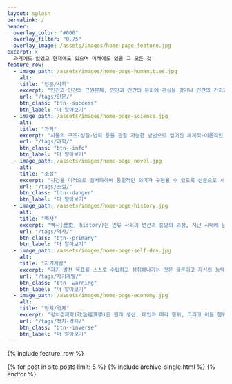 ```yaml
---
layout: splash
permalink: /
header:
  overlay_color: "#000"
  overlay_filter: "0.75"
  overlay_image: /assets/images/home-page-feature.jpg
excerpt: >
  과거에도 있었고 현재에도 있으며 미래에도 있을 그 모든 것
feature_row:
  - image_path: /assets/images/home-page-humanities.jpg
    alt:
    title: "인문/사회"
    excerpt: "인간과 인간의 근원문제, 인간과 인간의 문화에 관심을 갖거나 인간의 가치와 인간만이 지닌 자기표현 능력을 바르게 이해하기 위한 과학적인 연구 방법에 관심을 갖는 학문 분야로서 인간의 사상과 문화에 관해 탐구하는 학문"
    url: "/tags/인문/"
    btn_class: "btn--success"
    btn_label: "더 알아보기"
  - image_path: /assets/images/home-page-science.jpg
    alt:
    title: "과학"
    excerpt: "사물의 구조·성질·법칙 등을 관찰 가능한 방법으로 얻어진 체계적·이론적인 지식의 체계를 말한다. 좁게는 인류가 경험주의와 방법론적 자연주의에 근거하여 실험을 통해 얻어낸 자연계에 대한 지식"
    url: "/tags/과학/"
    btn_class: "btn--info"
    btn_label: "더 알아보기"
  - image_path: /assets/images/home-page-novel.jpg
    alt:
    title: "소설"
    excerpt: "사건을 미적으로 질서화하여 통일적인 의미가 구현될 수 있도록 산문으로 서술한 서사 문예이다. 인류사적 보편성을 담고 있는 소설일수록 생명력이 강한 경향이 있고 이런 소설은 '고전'이라고 명명되며 오래도록 읽힌다."
    url: "/tags/소설/"
    btn_class: "btn--danger"
    btn_label: "더 알아보기"
  - image_path: /assets/images/home-page-history.jpg
    alt:
    title: "역사"
    excerpt: "역사(歷史, history)는 인류 사회의 변천과 흥망의 과정, 지난 시대에 남긴 기록물, 이를 연구하는 학문 분야 등을 가리킨다. 또 인간이 거쳐온 모습이나 인간이 행위로 일어난 사실을 말하는 단어로도 쓰인다."
    url: "/tags/역사/"
    btn_class: "btn--primary"
    btn_label: "더 알아보기"
  - image_path: /assets/images/home-page-self-dev.jpg
    alt:
    title: "자기계발"
    excerpt: "자기 발전 목표를 스스로 수립하고 성취해나가는 것은 물론이고 자신의 능력, 적성 및 특성 등에 있어서 강점과 약점을 찾고 확인하여 강점을 강화시키고, 약점을 관리하여 성장을 위한 기회로 활용하는 모든 활동"
    url: "/tags/자기계발/"
    btn_class: "btn--warning"
    btn_label: "더 알아보기"
  - image_path: /assets/images/home-page-economy.jpg
    alt:
    title: "정치/경제"
    excerpt: "정치경제학(政治經濟學)은 원래 생산, 매입과 매각 행위, 그리고 이들 행위들이 각각 법, 관습과 정부와 맺는 관계를 연구하는 학문을 일컬었다. 이는 18세기 당시 국가 경제를 연구하면서 발달하였다."
    url: "/tags/정치-경제/"
    btn_class: "btn--inverse"
    btn_label: "더 알아보기"
---
```


{% include feature_row %}

{% for post in site.posts limit: 5 %}
  {% include archive-single.html %}
{% endfor %}

